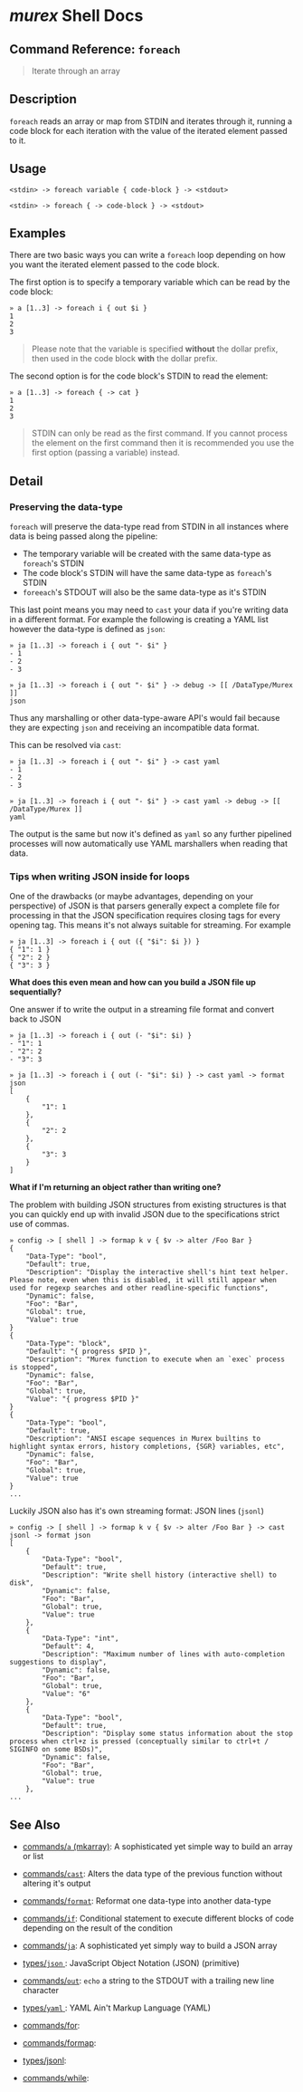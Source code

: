# _murex_ Shell Docs

## Command Reference: `foreach`

> Iterate through an array

## Description

`foreach` reads an array or map from STDIN and iterates through it, running
a code block for each iteration with the value of the iterated element passed
to it.

## Usage

    <stdin> -> foreach variable { code-block } -> <stdout>
    
    <stdin> -> foreach { -> code-block } -> <stdout>

## Examples

There are two basic ways you can write a `foreach` loop depending on how you
want the iterated element passed to the code block.

The first option is to specify a temporary variable which can be read by the
code block:

    » a [1..3] -> foreach i { out $i }
    1
    2
    3
    
> Please note that the variable is specified **without** the dollar prefix,
> then used in the code block **with** the dollar prefix.

The second option is for the code block's STDIN to read the element:

    » a [1..3] -> foreach { -> cat }
    1
    2
    3
    
> STDIN can only be read as the first command. If you cannot process the
> element on the first command then it is recommended you use the first
> option (passing a variable) instead.

## Detail

### Preserving the data-type

`foreach` will preserve the data-type read from STDIN in all instances where
data is being passed along the pipeline:

* The temporary variable will be created with the same data-type as
  `foreach`'s STDIN
* The code block's STDIN will have the same data-type as `foreach`'s STDIN
* `foreeach`'s STDOUT will also be the same data-type as it's STDIN

This last point means you may need to `cast` your data if you're writing
data in a different format. For example the following is creating a YAML list
however the data-type is defined as `json`:

    » ja [1..3] -> foreach i { out "- $i" }
    - 1
    - 2
    - 3
    
    » ja [1..3] -> foreach i { out "- $i" } -> debug -> [[ /DataType/Murex ]]
    json
    
Thus any marshalling or other data-type-aware API's would fail because they
are expecting `json` and receiving an incompatible data format.

This can be resolved via `cast`:

    » ja [1..3] -> foreach i { out "- $i" } -> cast yaml
    - 1
    - 2
    - 3
    
    » ja [1..3] -> foreach i { out "- $i" } -> cast yaml -> debug -> [[ /DataType/Murex ]]
    yaml
    
The output is the same but now it's defined as `yaml` so any further pipelined
processes will now automatically use YAML marshallers when reading that data.

### Tips when writing JSON inside for loops

One of the drawbacks (or maybe advantages, depending on your perspective) of
JSON is that parsers generally expect a complete file for processing in that
the JSON specification requires closing tags for every opening tag. This means
it's not always suitable for streaming. For example

    » ja [1..3] -> foreach i { out ({ "$i": $i }) }
    { "1": 1 }
    { "2": 2 }
    { "3": 3 }
    
**What does this even mean and how can you build a JSON file up sequentially?**

One answer if to write the output in a streaming file format and convert back
to JSON

    » ja [1..3] -> foreach i { out (- "$i": $i) }
    - "1": 1
    - "2": 2
    - "3": 3
    
    » ja [1..3] -> foreach i { out (- "$i": $i) } -> cast yaml -> format json
    [
        {
            "1": 1
        },
        {
            "2": 2
        },
        {
            "3": 3
        }
    ]
    
**What if I'm returning an object rather than writing one?**

The problem with building JSON structures from existing structures is that you
can quickly end up with invalid JSON due to the specifications strict use of
commas.

    » config -> [ shell ] -> formap k v { $v -> alter /Foo Bar }
    {
        "Data-Type": "bool",
        "Default": true,
        "Description": "Display the interactive shell's hint text helper. Please note, even when this is disabled, it will still appear when used for regexp searches and other readline-specific functions",
        "Dynamic": false,
        "Foo": "Bar",
        "Global": true,
        "Value": true
    }
    {
        "Data-Type": "block",
        "Default": "{ progress $PID }",
        "Description": "Murex function to execute when an `exec` process is stopped",
        "Dynamic": false,
        "Foo": "Bar",
        "Global": true,
        "Value": "{ progress $PID }"
    }
    {
        "Data-Type": "bool",
        "Default": true,
        "Description": "ANSI escape sequences in Murex builtins to highlight syntax errors, history completions, {SGR} variables, etc",
        "Dynamic": false,
        "Foo": "Bar",
        "Global": true,
        "Value": true
    }
    ...
    
Luckily JSON also has it's own streaming format: JSON lines (`jsonl`)

    » config -> [ shell ] -> formap k v { $v -> alter /Foo Bar } -> cast jsonl -> format json
    [
        {
            "Data-Type": "bool",
            "Default": true,
            "Description": "Write shell history (interactive shell) to disk",
            "Dynamic": false,
            "Foo": "Bar",
            "Global": true,
            "Value": true
        },
        {
            "Data-Type": "int",
            "Default": 4,
            "Description": "Maximum number of lines with auto-completion suggestions to display",
            "Dynamic": false,
            "Foo": "Bar",
            "Global": true,
            "Value": "6"
        },
        {
            "Data-Type": "bool",
            "Default": true,
            "Description": "Display some status information about the stop process when ctrl+z is pressed (conceptually similar to ctrl+t / SIGINFO on some BSDs)",
            "Dynamic": false,
            "Foo": "Bar",
            "Global": true,
            "Value": true
        },
    ...

## See Also

* [commands/`a` (mkarray)](../commands/a.md):
  A sophisticated yet simple way to build an array or list
* [commands/`cast`](../commands/cast.md):
  Alters the data type of the previous function without altering it's output
* [commands/`format`](../commands/format.md):
  Reformat one data-type into another data-type
* [commands/`if`](../commands/if.md):
  Conditional statement to execute different blocks of code depending on the result of the condition
* [commands/`ja`](../commands/ja.md):
  A sophisticated yet simply way to build a JSON array
* [types/`json` ](../types/json.md):
  JavaScript Object Notation (JSON) (primitive)
* [commands/`out`](../commands/out.md):
  `echo` a string to the STDOUT with a trailing new line character
* [types/`yaml` ](../types/yaml.md):
  YAML Ain't Markup Language (YAML)
* [commands/for](../commands/for.md):
  
* [commands/formap](../commands/formap.md):
  
* [types/jsonl](../types/jsonl.md):
  
* [commands/while](../commands/while.md):
  